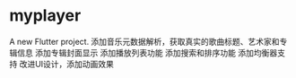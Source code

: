 # myplayer

A new Flutter project.
添加音乐元数据解析，获取真实的歌曲标题、艺术家和专辑信息
添加专辑封面显示
添加播放列表功能
添加搜索和排序功能
添加均衡器支持
改进UI设计，添加动画效果